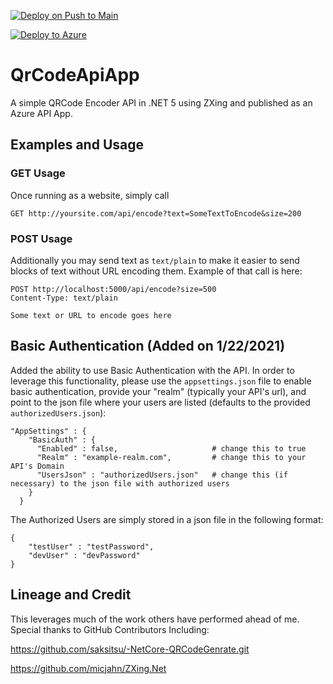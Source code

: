 [![Deploy on Push to Main](https://github.com/joelbyford/QrCodeApiApp/actions/workflows/dotnet.yml/badge.svg)](https://github.com/joelbyford/QrCodeApiApp/actions/workflows/dotnet.yml)

[![Deploy to Azure](https://aka.ms/deploytoazurebutton)](https://portal.azure.com/#create/Microsoft.Template/uri/https%3A%2F%2Fraw.githubusercontent.com%2Fjoelbyford%2FQrCodeApiApp%2Fmain%2FDeployTemplates%2FAzureLinuxWebAppArm.json)

# QrCodeApiApp
A simple QRCode Encoder API in .NET 5 using ZXing and published as an Azure API App.  


## Examples and Usage

### GET Usage 
Once running as a website, simply call
```
GET http://yoursite.com/api/encode?text=SomeTextToEncode&size=200
```

### POST Usage
Additionally you may send text as `text/plain` to make it easier to send blocks of text without URL encoding them.  Example of that call is here:
```
POST http://localhost:5000/api/encode?size=500
Content-Type: text/plain

Some text or URL to encode goes here
``` 
## Basic Authentication (Added on 1/22/2021)
Added the ability to use Basic Authentication with the API.  In order to leverage this functionality, please use the `appsettings.json` file to enable basic authentication, provide your "realm" (typically your API's url), and point to the json file where your users are listed (defaults to the provided `authorizedUsers.json`):

```
"AppSettings" : {
    "BasicAuth" : {
      "Enabled" : false,                     # change this to true
      "Realm" : "example-realm.com",         # change this to your API's Domain
      "UsersJson" : "authorizedUsers.json"   # change this (if necessary) to the json file with authorized users
    }
  }

```

The Authorized Users are simply stored in a json file in the following format:

```
{    
    "testUser" : "testPassword",
    "devUser" : "devPassword"
}
```
## Lineage and Credit
This leverages much of the work others have performed ahead of me.  Special thanks to GitHub Contributors Including:

https://github.com/saksitsu/-NetCore-QRCodeGenrate.git

https://github.com/micjahn/ZXing.Net

